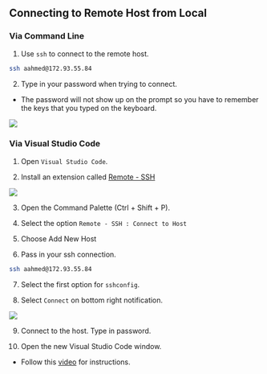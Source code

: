 ## Connecting to Remote Host from Local

### Via Command Line

1. Use `ssh` to connect to the remote host.

```bash
ssh aahmed@172.93.55.84
```

2. Type in your password when trying to connect.

- The password will not show up on the prompt so you have to remember the keys that you typed on the keyboard.

![](https://p131.p1.n0.cdn.getcloudapp.com/items/RBurrjyk/7a93f16f-f808-44bb-8b34-701bce4170a3.gif?v=b0313fc4432a3eae1f81501e50160dcc)

### Via Visual Studio Code

1. Open `Visual Studio Code`.

2. Install an extension called [Remote - SSH](https://marketplace.visualstudio.com/items?itemName=ms-vscode-remote.remote-ssh)

![](https://p131.p1.n0.cdn.getcloudapp.com/items/WnummvDb/de13710a-9c80-472e-9594-d6a4f6a45a3e.jpg?v=999ce8171ccda50af163de55f2875bd3)

3. Open the Command Palette (Ctrl + Shift + P).

4. Select the option `Remote - SSH : Connect to Host`

5. Choose Add New Host

6. Pass in your ssh connection.

```bash
ssh aahmed@172.93.55.84
```

7. Select the first option for `sshconfig`.

8. Select `Connect` on bottom right notification.

![](https://p131.p1.n0.cdn.getcloudapp.com/items/eDurrOrQ/883a6648-2d3b-4428-bdb0-c8bab7beef5d.gif?v=18c4eb82eca22518c76fdf9f4be696cc)

9. Connect to the host. Type in password.

10. Open the new Visual Studio Code window.

- Follow this [video](https://share.getcloudapp.com/llu77LXv) for instructions.
